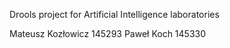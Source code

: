 Drools project for Artificial Intelligence laboratories

Mateusz Kozłowicz 145293
Paweł Koch 145330
